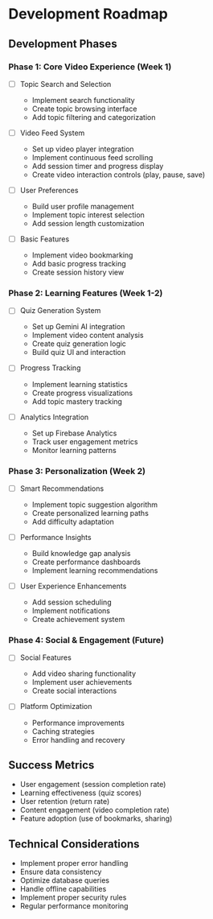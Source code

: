 # Development Roadmap

## Development Phases

### Phase 1: Core Video Experience (Week 1)

- [ ] Topic Search and Selection

  - Implement search functionality
  - Create topic browsing interface
  - Add topic filtering and categorization

- [ ] Video Feed System

  - Set up video player integration
  - Implement continuous feed scrolling
  - Add session timer and progress display
  - Create video interaction controls (play, pause, save)

- [ ] User Preferences

  - Build user profile management
  - Implement topic interest selection
  - Add session length customization

- [ ] Basic Features

  - Implement video bookmarking
  - Add basic progress tracking
  - Create session history view

### Phase 2: Learning Features (Week 1-2)

- [ ] Quiz Generation System

  - Set up Gemini AI integration
  - Implement video content analysis
  - Create quiz generation logic
  - Build quiz UI and interaction

- [ ] Progress Tracking

  - Implement learning statistics
  - Create progress visualizations
  - Add topic mastery tracking

- [ ] Analytics Integration

  - Set up Firebase Analytics
  - Track user engagement metrics
  - Monitor learning patterns

### Phase 3: Personalization (Week 2)

- [ ] Smart Recommendations

  - Implement topic suggestion algorithm
  - Create personalized learning paths
  - Add difficulty adaptation

- [ ] Performance Insights

  - Build knowledge gap analysis
  - Create performance dashboards
  - Implement learning recommendations

- [ ] User Experience Enhancements

  - Add session scheduling
  - Implement notifications
  - Create achievement system

### Phase 4: Social & Engagement (Future)

- [ ] Social Features

  - Add video sharing functionality
  - Implement user achievements
  - Create social interactions

- [ ] Platform Optimization

  - Performance improvements
  - Caching strategies
  - Error handling and recovery

## Success Metrics

- User engagement (session completion rate)
- Learning effectiveness (quiz scores)
- User retention (return rate)
- Content engagement (video completion rate)
- Feature adoption (use of bookmarks, sharing)

## Technical Considerations

- Implement proper error handling
- Ensure data consistency
- Optimize database queries
- Handle offline capabilities
- Implement proper security rules
- Regular performance monitoring
